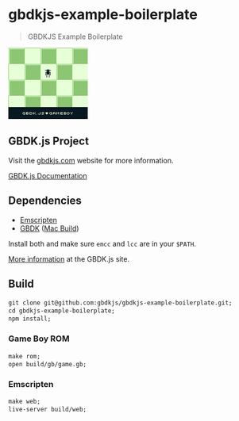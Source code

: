 # gbdkjs-example-boilerplate

> GBDKJS Example Boilerplate

![Screenshot](screenshot.png?raw=true)

## GBDK.js Project

Visit the [gbdkjs.com](https://www.gbdkjs.com) website for more information.

[GBDK.js Documentation](https://www.gbdkjs.com/docs/)

## Dependencies

- [Emscripten](http://kripken.github.io/emscripten-site/)
- [GBDK](http://gbdk.sourceforge.net/) ([Mac Build](https://www.gbdkjs.com/downloads/gbdk-mac.zip))

Install both and make sure `emcc` and `lcc` are in your `$PATH`.

[More information](https://www.gbdkjs.com/docs/installation/) at the GBDK.js site.

## Build

```shell
git clone git@github.com:gbdkjs/gbdkjs-example-boilerplate.git;
cd gbdkjs-example-boilerplate;
npm install;
```

### Game Boy ROM

```shell
make rom;
open build/gb/game.gb;
```

### Emscripten 

```shell
make web;
live-server build/web;
```
